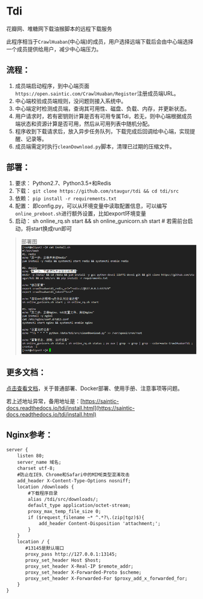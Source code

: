 # Tdi
花瓣网、堆糖网下载油猴脚本的远程下载服务

此程序相当于`CrawlHuaban`(中心端)的成员，用户选择远端下载后会由中心端选择一个成员提供给用户，减少中心端压力。


## 流程：

1. 成员端启动程序，到中心端页面`https://open.saintic.com/CrawlHuaban/Register`注册成员端URL。
2. 中心端校验成员端规则<ping>，没问题则接入系统中。
3. 中心端定时检测成员端<ping>，查询其可用性、磁盘、负载、内存，并更新状态。
4. 用户请求时，若有密钥则计算是否有可用专属Tdi，若无，则中心端根据成员端状态和资源计算是否可用，然后从可用列表中随机分配。
5. 程序收到下载请求后，放入异步任务队列，下载完成后回调给中心端，实现提醒、记录等。
6. 成员端需定时执行`cleanDownload.py`脚本，清理已过期的压缩文件。


## 部署：

1. 要求： Python2.7、Python3.5+和Redis
2. 下载： `git clone https://github.com/staugur/tdi && cd tdi/src`
3. 依赖： `pip install -r requirements.txt`
4. 配置： 即config.py，可以从环境变量中读取配置信息，可以编写`online_preboot.sh`进行额外设置，比如export环境变量
5. 启动： sh online_rq.sh start && sh online_gunicorn.sh start  # 若需前台启动，将start换成run即可

> 部署图
> ![](misc/deploy.gif)


## 更多文档：

[点击查看文档](https://docs.saintic.com/tdi/install.html "点击查看部署及使用文档")，关于普通部署、Docker部署、使用手册、注意事项等问题。

若上述地址异常，备用地址是：[https://saintic-docs.readthedocs.io/tdi/install.html](https://saintic-docs.readthedocs.io/tdi/install.html)


## Nginx参考：
```
server {
    listen 80;
    server_name 域名;
    charset utf-8;
    #防止在IE9、Chrome和Safari中的MIME类型混淆攻击
    add_header X-Content-Type-Options nosniff;
    location /downloads {
        #下载程序目录
        alias /tdi/src/downloads/;
        default_type application/octet-stream;
        proxy_max_temp_file_size 0;
        if ($request_filename ~* ^.*?\.(zip|tgz)$){
            add_header Content-Disposition 'attachment;';
        }
    }
    location / {
       #13145是默认端口
       proxy_pass http://127.0.0.1:13145;
       proxy_set_header Host $host;
       proxy_set_header X-Real-IP $remote_addr;
       proxy_set_header X-Forwarded-Proto $scheme;
       proxy_set_header X-Forwarded-For $proxy_add_x_forwarded_for;
    }
}
```